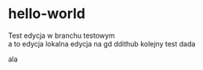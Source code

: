 # hello-world
Test 
edycja w branchu testowym<br/>
a to edycja lokalna
edycja na gd ddithub 
kolejny test
dada 

ala
